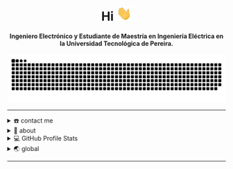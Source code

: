 <div align="center">
<h1 align="center">Hi <img width="35" src="https://github.com/JoseQuintana20/JoseQuintana20/blob/main/resources/img/waving.gif"></h1>
<h4 align="center">Ingeniero Electrónico y Estudiante de Maestría en Ingeniería Eléctrica en la Universidad Tecnológica de Pereira.</h4>
</div>

<div align="center">
  <a href="https://github.com/JoseQuintana20">
  <img  src="https://github.com/JoseQuintana20/JoseQuintana20/blob/main/resources/img/grid-snake.svg"
       alt="snake" /></a>
</div>

-----
<details>
  <summary>☎️ contact me</summary>
<div>
  <samp>
    <h2 align="center">you can reach me by:</h2>
    <p align="center">
      <br/>
      <a href="https://www.linkedin.com/in/ingjosequintana/" target="blank"><img align="center"
         src="https://img.shields.io/badge/linkedin-%231DA1F2.svg?style=for-the-badge&logo=linkedin&logoColor=white"
         alt="Jose" height="30"/></a>
      <br>
    </p>
  </samp>
</div>
</details>

<details>
  <summary>🧮 about</summary>
<div>
<samp>
<h2 align="center">About this Account</h2>
 <p align="center">
  <a href="github.com/JoseQuintana20" target="blank"><img align="center" 
     src="https://komarev.com/ghpvc/?username=1999AZZAR&style=for-the-badge&label=PROFILE+VIEWS" height="25"
     alt="views count" /></a>
  <a href="https://1999azzar.github.io/1999AZZAR/"><img align="center" 
     src="https://img.shields.io/website?down_message=offline&style=for-the-badge&up_message=online&url=https%3A%2F%2F1999azzar.github.io%2F1999AZZAR%2F" height="25"
     alt="website" /></a>
  </p>
  <p align="center">
  <a href="https://www.codefactor.io/repository/github/1999azzar/1999azzar/overview/main"><img align="center"
     src="https://www.codefactor.io/repository/github/1999azzar/1999azzar/badge/main" height="25"
     alt="CodeFactor" /></a>
  <a href="github.com/1999AZZAR" target="blank"><img align="center" 
     src="https://github.com/1999AZZAR/1999AZZAR/actions/workflows/pages/pages-build-deployment/badge.svg" height="25"
     alt="page built"/></a>
  </p>
 <p align="center">
  <a href="github.com/1999AZZAR" target="blank"><img align="center" 
     src="https://img.shields.io/github/license/1999AZZAR/1999AZZAR?color=purple&style=for-the-badge" height="25"
     alt="lisense" /></a>
  <a href="github.com/1999AZZAR"><img align="center"
     src="https://forthebadge.com/images/badges/works-on-my-machine.svg" height="25"
     alt="work on my machine" /></a>
 </p>
 </samp>
</div>
</details>
  
<details> 
  <summary>💻 GitHub Profile Stats</summary>
  <div>
  <samp>
    <h2 align="center"> Github stats </h2>
      <br/>
    <details open>
  <summary><h3>Languages</h3></summary>
            <p align="center">
        <a href="https://github.com/JoseQuintana20">
          <img src="https://github-readme-stats.vercel.app/api/top-langs/?username=JoseQuintana20&langs_count=6&theme=gruvbox&layout=compact&hide_border=true"
          alt="JoseQuintana20 :: overall Top Langs " /></a>
      </p>
        <p align="center">
          <a href="https://github.com/JoseQuintana20">
          <img width="45%" src="https://github-profile-summary-cards.vercel.app/api/cards/repos-per-language?username=JoseQuintana20&theme=gruvbox&layout=compact&hide_border=true"
          alt="1999AZZAR :: Top Langs by repo" />
          <img width="45%" src="https://github-profile-summary-cards.vercel.app/api/cards/most-commit-language?username=JoseQuintana20&theme=gruvbox&layout=compact&hide_border=true"
          alt="1999AZZAR :: Top Langs by commit" />
          </a>
        </p>
</details>
    <details open>
  <summary><h3>stasistic</h3></summary>
        <p align="center">
          <a href="https://github.com/JoseQuintana20">
          <img width="49.5%" src="https://github-readme-stats.vercel.app/api?username=JoseQuintana20&show_icons=true&theme=gruvbox&hide_border=true" />
          <img width="49.5%" src="https://github-readme-streak-stats.herokuapp.com/?user=JoseQuintana20&theme=gruvbox&hide_border=true" />
          </a>
       </p>
     <br>
     </samp>
  </div>    
</details>

  
<details>
  <summary>🌏 global</summary>
  <br/>
<details open>
  <summary>😒 random stuff</summary>
<div>
<samp>
<h2 align="center"> just an ascii art of me</h2>
</samp>
</div>

```js
/*
                                                 %##%%%%.*                                          
                                     ..*  .%(%&&%#%%%%#((.*                                         
                                    ..,(%&&%%&@&&&%@&%&%%&%%%##%##.                                 
                                  .#%#(###%%&%&&&&&&&&%%%%&#((#(%/..                                
                             .  (%%%#&&@%%(&@&&&&@&%@%%@&&%%%#%&&&@&,                               
                           . &%%@#&&%&&&&&@@@@@&&@@&@&@@@&&&&@@%&@&@@%.                             
                           #,##&&&%@&&&@%&&&&%&&@@@@@&@@@@&%&&@@&&&&@&(                             
                         ..,,&&%@@@&&&&&@&@&&@&&@&%%&@@@@@&&&&%&@&(&&&&                             
                          % %&&&@&@&&@@&%###(((((((((##%&@@@@&@%@%&@&&%                             
                           ..&&@@@@&@@%#(//////////////((#%&@%@@@&&@@@@&&.                          
                           ,&@&&@@@@&#%%%&&&&&#(#((/((##%%&&&&@@&@&&@%&&(                           
                          &&@@@@&@@%((((((##%########%#%%#(((//#&&%&&&#,                            
                         .%#&&&&@&#((%&@%&@@#@&%#(//(%&&&@@%@&%/*/#@&%%                             
                          .#&&&@@#(///((((##(###(//**((##((#((/**,*#&/(/                            
                          *.(&&@%(////(/////((((//*****////////***,&##(.                            
                          .  ,&&&(//////((((#%(/*//****##((////****&/*                              
                             .(%&(((((((((#%%(###(((##(/#%#((((/***%(                               
                          (%,&##%(((########((##%####///((#%#(((//*(/                               
                          /##(@&&#(((##########%%%%%%%%#(#%#(((//*#.                                
                           ..%#(&&#####(##%%##((((((/(///(#((((//#(                                 
                               .&&&%######(((#####%#(((///((((##&#                                  
                                , @%&&%%%#(#####%&%##(((///(##%(##                                  
                                  &((#&&&&%########(/////#%%(/*,,                                   
                                %&@((##%%@@@&&%%&%%%%#%%&&%(//**&*                                  
                               %&@@##(###%##%@@@@@@@@@%%#(((///%&/**                                
                           ,(%/%&@@%%#########%#%%####((((///(#@&/*,(%/(*                           
                      ./#(#&&%%%&&@&%%%######%##%%####((((((##&%%/(((#%#%&#/*/                      
                 **%(#%%%##&&%&&&&&&&%%%%%%##########(((#####@%%%%/(/((%##%&&&#(/(*,                
           ***/(/(#(%%&%%%%&#&%%&%&@&%%#%%%#########((((((#%&&&&&%(#(#(#####%&&&&%*%%##*/           
        *(((%#((#%&%&&%##%&%%(%#&&%&&&%#(((##(((((##(((((%&%&#@&@##((&(###%#%%%&&&&#*#%###(//.      
   .*&/#(#%%###%#%&&%%&%&%&/#&&&%&&&%&%&&#((((/(/((((((%&%%&&#@@@@%#(&%%#%%%%&&&%&&&&#*/#%%###*%.   
*#*(#%##%####%%%%%%%&%%&&&%&&&&&@&&@%%&%%&%%%((///((#&&%@@@@&&&&&&@&%&%#%%#%%%%%%%&&&&%#((####(%#// 
/#/####%%##%%%&&%%%&&&&&&&&&&&&&&&&@@@@@@@@&%%&&/(%&&&@&@@&&%%%&&&&&%%%%###%%%%&%%&&&&&&##%%%#%&##(/
#%%%###%%%%&%&&&%%%&&&&%%&%%&&&&&&&&&@&@@@@&@@@&&%&&&&&&&&&&%%%&&&&&%%%%%%%%%%&%#%&&&&&&%%%%%(#%%##(
%%%#%%&%%%%&&&&&%%&&&%%%%%%&&%&&&&&&&&&&&&&&&&&&%#%&&&&&&&%&%&&&&&&&%%%%%##%%&&&%(&&&&&&%%%#&%%##%%#
&&&&&&@%%%&%&&&&%&&&%%%%%%%&&%&&&&&&&&&&&&&&&&&%&%%&&&&&%%%%&&&&&%&%%&%%%###%%&&&%%&&&&&&%&%%%%%%%##
%&&%&&@@&%&&&&&&%&&%%%%%%%%%&&&&&&&&&&&&&%&&&&@%&&%%&%%&%%%&&&&&&%%%%%&%%%%###%&&&#&&&&&&%%%%&%%#%%%
%&&&&&&&@&%&&&@#%%%%%%%%%%%%%%%&%&&&&&%&&%&%&&@&@%%%&%%%%&&%&%%&%%%%%%%%%%%%%##%%%%(&&&&&#&%&%%&&%##
&&&&&%&&@@@&&@%&&%%#%%%%#%%#%%%%%&&%%&%%%%&%%&@%@&%%&%&%%&&%%%%&%%%%%&%%&%%%%%%%#%%%%&&@&&@&&%&%&%(%
&%&&&&%&@@&&@&%%%%%%%%%%%%%%%%%%%&%&&%%%%%%&&&@%@&&&&%%&&%%%%%&%%%&%%%%%%%%%%%%&%%%#&%@@&&&@%%&&&#%%
&&%&&&&&&@@&%&&&%&%&%&&%&%%%%%&%&&%%%&&%&%&&&&@&@%&%&%&&&&&&%%&%&%###%&%&&%&&%%%%%%%&@#@&&&@%&&&%%%#
&&&%&&&&&@@&&@&%%%&&%%&&%&%&&&%&&&%%%&%&&%%&&&%&(##&&%&&&&&&%%%&%&%%&&%&%&%%%&&&&&&#&@%&@@@%&&&&%%%&
&&&&%@@&&&@@&&%&&&&%&&%%&&%&&&&&%%%%&&%%&&&&&&&%&%%&&&&%%%%&&&&&&%&&&&&%&%%%%&&#&#%&@&@@@@&&&&&&&&&%
&&&&&&&@@@@@@@&&&&&&&&&&&&&&&%&&&&&&&&&%&&&&&&@&&%%%&&&&&%&&&&&&&&&&%&%&%&%#%&%#&%%#@@@@@&@&&&&&&&&%
&&@@@&&@@@@@@@@&&%%&&&&&&&&&&&&&&&&&&&%%&&%&&&@%&&&%&&&&&&&&&&&&&&&&&&%%&&###%##(%%%%@@@@@@&&&&&%&&%
&&&@@@&&@@@@@@@@&&&%&&&&%&&&&&&&&&&%&&&%&&&&&&@&&&&%&&%&&&&&%&&&&&&&&&&#%%%%(#%(##%%@@@@@@&&&&&&&&&&
&&&&@@@&@&@@@@@@&&&&&&&&&%%&&&&&&&&&&&&%&&&&&&@%%%&%&&%&&&&&%&&&%&&&&&&&&%%#%%%(#%%%&@@@@@&&&&&&%&&&
&&&&&@@@@@@&@@@&&&&&&&%%%%&&&&&&&&&&&%&&%&&&&&#&&&&%&&&&&&&&&&#&%%&&&&&&#####%&#((%%&@@@@@&@&&&&&&&&
&@@&&&&@@@@@@@@&&&&&&&%#%%&&&&&&&&&&&&&&&&&&&&%&#%&%&&%&&&&&&&%&&&%%&&&%#&#%&#&##(#%&&@@@@&@@&%@&&@&

*/
```
</details>
<br/>
</details> 

-----

